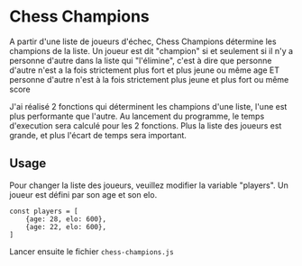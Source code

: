 ﻿# Chess Champions

A partir d'une liste de joueurs d'échec, Chess Champions détermine les champions de la liste. 
Un joueur est dit "champion" si et seulement si il n'y a personne d'autre dans la liste qui "l'élimine", c'est à dire que personne d'autre n'est a la fois strictement plus fort et plus jeune ou même age ET personne d'autre n'est à la fois strictement plus jeune et plus fort ou même score

J'ai réalisé 2 fonctions qui déterminent les champions d'une liste, l'une est plus performante que l'autre. Au lancement du programme, le temps d'execution sera calculé pour les 2 fonctions. Plus la liste des joueurs est grande, et plus l'écart de temps sera important. 

## Usage

Pour changer la liste des joueurs, veuillez modifier la variable "players". Un joueur est défini par son age et son elo.

```
const players = [
    {age: 28, elo: 600},
    {age: 22, elo: 600},
]
```

Lancer ensuite le fichier 
```chess-champions.js```

